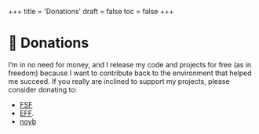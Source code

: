 +++
title = 'Donations'
draft = false
toc = false
+++

# 💸 Donations

I’m in no need for money, and I release my code and projects for free (as in freedom) because I want to contribute
back to the environment that helped me succeed. If you really are inclined to support my projects, please consider
donating to:

- [FSF](https://www.fsf.org/)
- [EFF](https://www.eff.org/).
- [noyb](https://noyb.eu/en)
